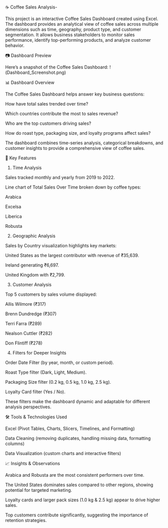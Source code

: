 ☕ Coffee Sales Analysis-

This project is an interactive Coffee Sales Dashboard created using Excel. The dashboard provides an analytical view of coffee sales across multiple dimensions such as time, geography, product type, and customer segmentation. It allows business stakeholders to monitor sales performance, identify top-performing products, and analyze customer behavior.

📷 Dashboard Preview

Here’s a snapshot of the Coffee Sales Dashboard:
!(Dashboard_Screenshot.png)


📊 Dashboard Overview

The Coffee Sales Dashboard helps answer key business questions:

How have total sales trended over time?

Which countries contribute the most to sales revenue?

Who are the top customers driving sales?

How do roast type, packaging size, and loyalty programs affect sales?

The dashboard combines time-series analysis, categorical breakdowns, and customer insights to provide a comprehensive view of coffee sales.

🚀 Key Features

1. Time Analysis

Sales tracked monthly and yearly from 2019 to 2022.

Line chart of Total Sales Over Time broken down by coffee types:

Arabica

Excelsa

Liberica

Robusta

2. Geographic Analysis

Sales by Country visualization highlights key markets:

United States as the largest contributor with revenue of ₹35,639.

Ireland generating ₹6,697.

United Kingdom with ₹2,799.

3. Customer Analysis

Top 5 customers by sales volume displayed:

Allis Wilmore (₹317)

Brenn Dundredge (₹307)

Terri Farra (₹289)

Nealson Cuttler (₹282)

Don Flintiff (₹278)

4. Filters for Deeper Insights

Order Date Filter (by year, month, or custom period).

Roast Type filter (Dark, Light, Medium).

Packaging Size filter (0.2 kg, 0.5 kg, 1.0 kg, 2.5 kg).

Loyalty Card filter (Yes / No).

These filters make the dashboard dynamic and adaptable for different analysis perspectives.


🛠️ Tools & Technologies Used

Excel (Pivot Tables, Charts, Slicers, Timelines, and Formatting)

Data Cleaning (removing duplicates, handling missing data, formatting columns)

Data Visualization (custom charts and interactive filters)

📈 Insights & Observations

Arabica and Robusta are the most consistent performers over time.

The United States dominates sales compared to other regions, showing potential for targeted marketing.

Loyalty cards and larger pack sizes (1.0 kg & 2.5 kg) appear to drive higher sales.

Top customers contribute significantly, suggesting the importance of retention strategies.
